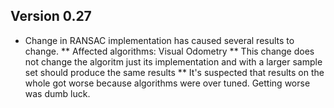 ## Version 0.27
* Change in RANSAC implementation has caused several results to change.
** Affected algorithms: Visual Odometry
** This change does not change the algoritm just its implementation and with a larger sample set should produce the same results
** It's suspected that results on the whole got worse because algorithms were over tuned. Getting worse was dumb luck.


